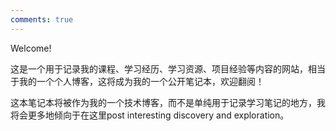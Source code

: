 ```yaml
---
comments: true
---
```


Welcome!

这是一个用于记录我的课程、学习经历、学习资源、项目经验等内容的网站，相当于我的一个个人博客，这将成为我的一个公开笔记本，欢迎翻阅！

这本笔记本将被作为我的一个技术博客，而不是单纯用于记录学习笔记的地方，我将会更多地倾向于在这里post interesting discovery and exploration。
